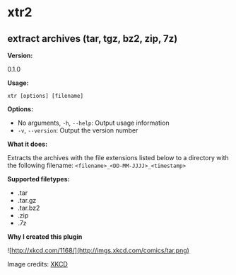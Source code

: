 xtr2
====

extract archives (tar, tgz, bz2, zip, 7z)
-----------------------------------------

**Version:**
   
0.1.0

**Usage:**
   
`xtr [options] [filename]`

**Options:**
   
* No arguments, `-h`, `--help`: Output usage information
* `-v`, `--version`: Output the version number

**What it does:**
   
Extracts the archives with the file extensions listed below
to a directory with the following filename:
`<filename>_<DD-MM-JJJJ>_<timestamp>`

**Supported filetypes:**
   
* .tar
* .tar.gz
* .tar.bz2
* .zip
* .7z

**Why I created this plugin**

![http://xkcd.com/1168/](http://imgs.xkcd.com/comics/tar.png)

Image credits: [XKCD](http://xkcd.com/ "XKCD")
